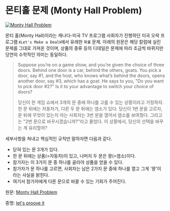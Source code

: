 # 몬티홀 문제 (Monty Hall Problem)

[![Monty Hall Problem](http://img.youtube.com/vi/AXB6r-hjsig/0.jpg)](https://www.youtube.com/watch?v=AXB6r-hjsig?t=0s)


몬티 홀(Monty Hall)이라는 캐나다-미국 TV 프로그램 사회자가 진행하던 미국 오락 프로그램 `《Let's Make a Deal》`에서 유래한 `확률` 문제. 아래의 원문은 해당 칼럼에 실린 문제를 그대로 가져온 것이며, 상품의 종류 등의 디테일은 문제에 따라 조금씩 바뀌지만 당연히 수학적인 의미는 동일하다.  

> Suppose you’re on a game show, and you’re given the choice of three doors. Behind one door is a car, behind the others, goats. You pick a door, say #1, and the host, who knows what’s behind the doors, opens another door, say #3, which has a goat. He says to you, "Do you want to pick door #2?" Is it to your advantage to switch your choice of doors?
> 
> 당신이 한 게임 쇼에서 3개의 문 중에 하나를 고를 수 있는 상황이라고 가정하자. 한 문 뒤에는 자동차가, 다른 두 문 뒤에는 염소가 있다. 당신이 1번 문을 고르자, 문 뒤에 무엇이 있는지 아는 사회자는 3번 문을 열어서 염소를 보여줬다. 그리고는 "2번 문으로 바꾸시겠습니까?"라고 물었다. 이 상황에서, 당신의 선택을 바꾸는 게 유리할까?  

세부사항을 쳐내고 핵심적인 규칙만 말하자면 다음과 같다.
* 닫혀 있는 문 3개가 있다.
* 한 문 뒤에는 상품(=자동차)이 있고, 나머지 두 문은 꽝(=염소)이다.
* 참가자는 이 3가지 문 중 하나를 골라야 상품을 얻을 수 있다.
* 참가자가 문 하나를 고르면, 사회자는 남은 2가지 문 중에 하나를 열고 그게 '꽝'이라는 사실을 밝힌다.
* 여기서 참가자에게 다른 문으로 바꿀 수 있는 기회가 주어진다.

원문: [Monty Hall Problem](https://namu.wiki/w/%EB%AA%AC%ED%8B%B0%20%ED%99%80%20%EB%AC%B8%EC%A0%9C)

증명: [let's proove it](./main.go)